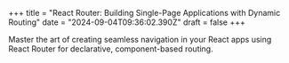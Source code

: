 +++
title = "React Router: Building Single-Page Applications with Dynamic Routing"
date = "2024-09-04T09:36:02.390Z"
draft = false
+++

Master the art of creating seamless navigation in your React apps using React Router for declarative, component-based routing.
        